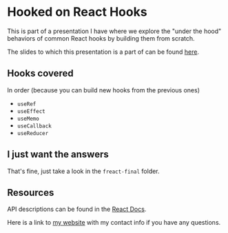 # Hooked on React Hooks

This is part of a presentation I have where we explore the "under the hood" behaviors of common React hooks by building them from scratch.

The slides to which this presentation is a part of can be found [here](https://slides.kylewest.dev/hooked-on-usestate.html).

## Hooks covered

In order (because you can build new hooks from the previous ones)

- `useRef` 
- `useEffect`
- `useMemo`
- `useCallback`
- `useReducer`

## I just want the answers

That's fine, just take a look in the `freact-final` folder.

## Resources

API descriptions can be found in the [React Docs](https://reactjs.org/docs/hooks-reference.html).

Here is a link to [my website](https://kylewest.dev) with my contact info if you have any questions.
